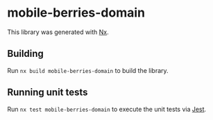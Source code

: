 # mobile-berries-domain

This library was generated with [Nx](https://nx.dev).

## Building

Run `nx build mobile-berries-domain` to build the library.

## Running unit tests

Run `nx test mobile-berries-domain` to execute the unit tests via [Jest](https://jestjs.io).
